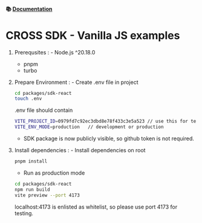 #### 📚 [Documentation](https://cross.readme.io/update/docs/js/)

# CROSS SDK - Vanilla JS examples

1. Prerequsites
:   - Node.js ^20.18.0
    - pnpm
    - turbo

2. Prepare Environment
:   - Create .env file in project
    ```bash
    cd packages/sdk-react
    touch .env
    ```
    .env file should contain
    ```bash
    VITE_PROJECT_ID=0979fd7c92ec3dbd8e78f433c3e5a523 // use this for test
    VITE_ENV_MODE=production   // development or production
    ```
    - SDK package is now publicly visible, so github token is not required.
3. Install dependencies
:   - Install dependencies on root
    ```bash
    pnpm install
    ```
    - Run as production mode
    ```bash
    cd packages/sdk-react
    npm run build
    vite preview --port 4173
    ```

    localhost:4173 is enlisted as whitelist, so please use port 4173 for testing.

